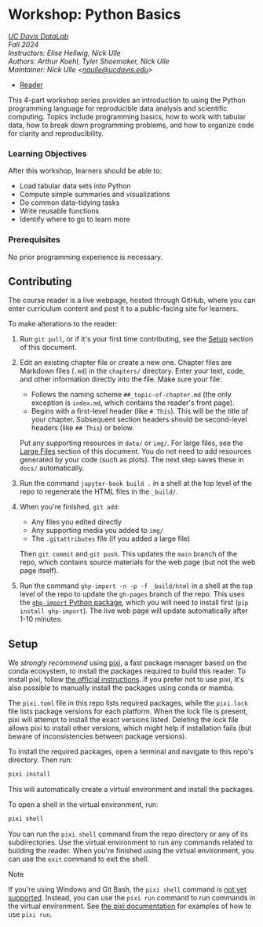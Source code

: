 # Workshop: Python Basics

_[UC Davis DataLab](https://datalab.ucdavis.edu/)_  
_Fall 2024_  
_Instructors: Elise Hellwig, Nick Ulle_  
_Authors: Arthur Koehl, Tyler Shoemaker, Nick Ulle_  
_Maintainer: Nick Ulle <<naulle@ucdavis.edu>>_  

* [Reader](https://ucdavisdatalab.github.io/workshop_python_basics/)

This 4-part workshop series provides an introduction to using the Python
programming language for reproducible data analysis and scientific computing.
Topics include programming basics, how to work with tabular data, how to break
down programming problems, and how to organize code for clarity and
reproducibility.

### Learning Objectives

After this workshop, learners should be able to:

* Load tabular data sets into Python
* Compute simple summaries and visualizations
* Do common data-tidying tasks
* Write reusable functions
* Identify where to go to learn more

### Prerequisites

No prior programming experience is necessary.


## Contributing

The course reader is a live webpage, hosted through GitHub, where you can enter
curriculum content and post it to a public-facing site for learners.

To make alterations to the reader:

1.  Run `git pull`, or if it's your first time contributing, see the
    [Setup](#setup) section of this document.

2.  Edit an existing chapter file or create a new one. Chapter files are
    Markdown files (`.md`) in the `chapters/` directory. Enter your text, code,
    and other information directly into the file. Make sure your file:

    - Follows the naming scheme `##_topic-of-chapter.md` (the only exception is
      `index.md`, which contains the reader's front page).
    - Begins with a first-level header (like `# This`). This will be the title
      of your chapter. Subsequent section headers should be second-level
      headers (like `## This`) or below.

    Put any supporting resources in `data/` or `img/`. For large files, see the
    [Large Files](#large-files) section of this document. You do not need to
    add resources generated by your code (such as plots). The next step saves
    these in `docs/` automatically.

3.  Run the command `jupyter-book build .` in a shell at the top level of the
    repo to regenerate the HTML files in the `_build/`.

4.  When you're finished, `git add`:
    - Any files you edited directly
    - Any supporting media you added to `img/`
    - The `.gitattributes` file (if you added a large file)

    Then `git commit` and `git push`. This updates the `main` branch of the
    repo, which contains source materials for the web page (but not the web
    page itself).

5.  Run the command `ghp-import -n -p -f _build/html` in a shell at the top
    level of the repo to update the `gh-pages` branch of the repo. This uses
    the [`ghp-import` Python package][ghp-import], which you will need to
    install first (`pip install ghp-import`). The live web page will update
    automatically after 1-10 minutes.

[ghp-import]: https://github.com/c-w/ghp-import


## Setup

We *strongly recommend* using [pixi][], a fast package manager based on the
conda ecosystem, to install the packages required to build this reader. To
install pixi, follow [the official instructions][pixi]. If you prefer not to
use pixi, it's also possible to manually install the packages using conda or
mamba.

[pixi]: https://pixi.sh/

The `pixi.toml` file in this repo lists required packages, while the
`pixi.lock` file lists package versions for each platform. When the lock file
is present, pixi will attempt to install the exact versions listed. Deleting
the lock file allows pixi to install other versions, which might help if
installation fails (but beware of inconsistencies between package versions).

To install the required packages, open a terminal and navigate to this repo's
directory. Then run:

```sh
pixi install
```

This will automatically create a virtual environment and install the packages.

To open a shell in the virtual environment, run:

```sh
pixi shell
```

You can run the `pixi shell` command from the repo directory or any of its
subdirectories. Use the virtual environment to run any commands related to
building the reader. When you're finished using the virtual environment, you
can use the `exit` command to exit the shell.

> [!NOTE]
> If you're using Windows and Git Bash, the `pixi shell` command is [not yet
> supported][pixi-shell-win]. Instead, you can use the `pixi run` command to
> run commands in the virtual environment. See [the pixi
> documentation][pixi-basics] for examples of how to use `pixi run`.

[pixi-shell-win]: https://github.com/prefix-dev/pixi/issues/417
[pixi-basics]: https://pixi.sh/latest/basic_usage/
